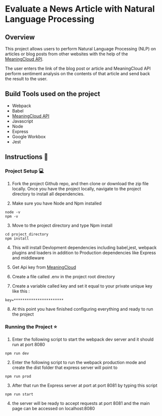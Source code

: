 # Evaluate a News Article with Natural Language Processing
## Overview

This project allows users to perform Natural Language Processing (NLP) on articles or blog posts  from other websites with the help of the [MeaningCloud API](https://www.meaningcloud.com/developer/sentiment-analysis).

The user enters the link of the blog post or article and MeaningCloud API perform sentiment analysis on the contents of that article and send back the result to the user.


## Build Tools used on the project

* Webpack
* Babel
* [MeaningCloud API](https://www.meaningcloud.com/developer/sentiment-analysis)
* Javascript
* Node
* Express
* Google Workbox 
* Jest 

## Instructions  :memo:

### Project Setup :computer:
1. Fork the project Github repo, and then clone or download the zip file locally. Once you have the project locally, navigate to the project directory to install all 
dependencies. 

2. Make sure you have Node and Npm installed

```
node -v 
npm -v
```
3. Move to the project directory and type Npm install 

```
cd project_directory
npm install
```
4. This will install Devlopment dependencies including babel,jest, webpack plugins and loaders in addition to Production dependencies like Express and middleware

5. Get Api key from [MeaningCloud](https://www.meaningcloud.com/)

6. Create a file called .env in the project root directory

7. Create a variable called key and set it equal to your private unique key like this :
```
key=***********************
```
8.  At this point you have finished configuring everything and ready to run the project

### Running the Project :star:

1. Enter the following script to start the webpack dev server and it should run at port 8080 
```
npm run dev
```
2. Enter the following script to run the webpack production mode and create the dist folder that express server will point to 
```
npm run prod
```
3. After that run the Express server at port at port 8081 by typing this script
```
npm run start 
```
4. the server will be ready to accept requests at port 8081 and the main page can be accessed on localhost:8080





